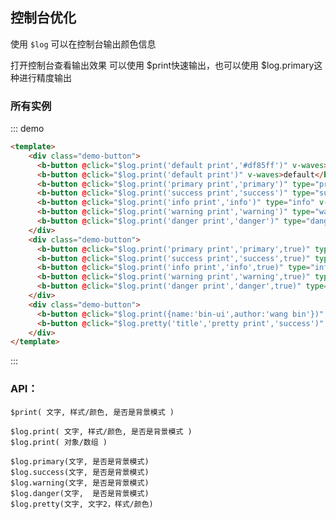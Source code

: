 ## 控制台优化

<template>
    <div style="position: absolute;top:20px;right:40px;width:200px;">
      <b-anchor>
        <b-anchor-link href="#suo-you-shi-li" title="所有实例"></b-anchor-link>
        <b-anchor-link href="#api" title="API"></b-anchor-link>
      </b-anchor>
    </div>
</template>

使用 `$log` 可以在控制台输出颜色信息

打开控制台查看输出效果
可以使用 $print快速输出，也可以使用 $log.primary这种进行精度输出
    
### 所有实例

::: demo
```html
<template>
    <div class="demo-button">
      <b-button @click="$log.print('default print','#df85ff')" v-waves>custom</b-button>
      <b-button @click="$log.print('default print')" v-waves>default</b-button>
      <b-button @click="$log.print('primary print','primary')" type="primary" v-waves>primary</b-button>
      <b-button @click="$log.print('success print','success')" type="success" v-waves>success</b-button>
      <b-button @click="$log.print('info print','info')" type="info" v-waves>info</b-button>
      <b-button @click="$log.print('warning print','warning')" type="warning" v-waves>warning</b-button>
      <b-button @click="$log.print('danger print','danger')" type="danger" v-waves>danger</b-button>
    </div>
    <div class="demo-button">
      <b-button @click="$log.print('primary print','primary',true)" type="primary" v-waves>primary-back</b-button>
      <b-button @click="$log.print('success print','success',true)" type="success" v-waves>primary-back</b-button>
      <b-button @click="$log.print('info print','info',true)" type="info" v-waves>primary-back</b-button>
      <b-button @click="$log.print('warning print','warning',true)" type="warning" v-waves>primary-back</b-button>
      <b-button @click="$log.print('danger print','danger',true)" type="danger" v-waves>primary-back</b-button>
    </div>
    <div class="demo-button">
      <b-button @click="$log.print({name:'bin-ui',author:'wang bin'})"  v-waves>object - log</b-button>
      <b-button @click="$log.pretty('title','pretty print','success')"  v-waves>pretty - log</b-button>
    </div>
</template>
```
:::


### API：

    $print( 文字, 样式/颜色, 是否是背景模式 )
        
    $log.print( 文字, 样式/颜色, 是否是背景模式 )
    $log.print( 对象/数组 )
    
    $log.primary(文字, 是否是背景模式)
    $log.success(文字, 是否是背景模式)
    $log.warning(文字, 是否是背景模式)
    $log.danger(文字,  是否是背景模式)
    $log.pretty(文字, 文字2，样式/颜色)
